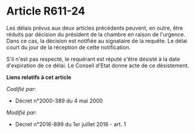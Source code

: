 # Article R611-24

Les délais prévus aux deux articles précédents peuvent, en outre, être réduits par décision du président de la  chambre en
raison de l'urgence. Dans ce cas, la décision est notifiée au signataire de la requête. Le délai court du jour de la
réception de cette notification. 

S'il n'est pas respecté, le requérant est réputé s'être désisté à la date d'expiration de ce délai. Le Conseil d'Etat donne
acte de ce désistement.

**Liens relatifs à cet article**

_Codifié par_:

  - Décret n°2000-389 du 4 mai 2000

_Modifié par_:

  - Décret n°2016-899 du 1er juillet 2016 - art. 1
